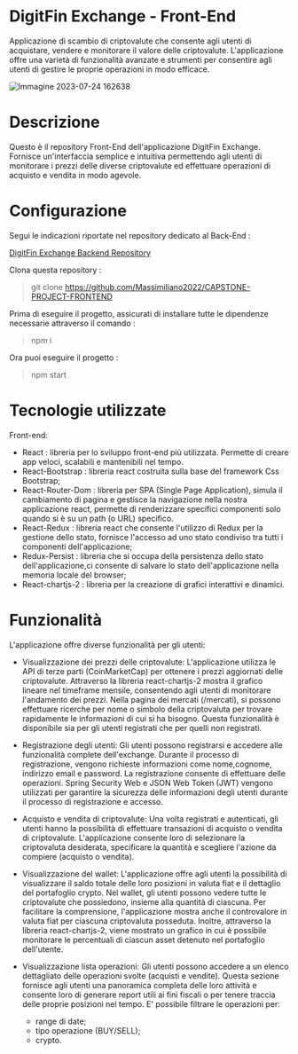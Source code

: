 # DigitFin Exchange - Front-End
Applicazione di scambio di criptovalute che consente agli utenti di acquistare, vendere e monitorare il valore delle criptovalute. L'applicazione offre una varietà di funzionalità avanzate e strumenti per consentire agli utenti di gestire le proprie operazioni in modo efficace.

![Immagine 2023-07-24 162638](https://github.com/Massimiliano2022/CAPSTONE-PROJECT-FRONTEND/assets/120369719/d3295dd9-767d-4cf2-b726-dc17f8fc00d8)

# Descrizione
Questo è il repository Front-End dell'applicazione DigitFin Exchange. Fornisce un'interfaccia semplice e intuitiva permettendo agli utenti di monitorare i prezzi delle diverse criptovalute ed effettuare operazioni di acquisto e vendita in modo agevole.

# Configurazione 

Segui le indicazioni riportate nel repository dedicato al Back-End : 

[DigitFin Exchange Backend Repository](https://github.com/Massimiliano2022/CAPSTONE-PROJECT-BACKEND)

Clona questa repository :

>git clone https://github.com/Massimiliano2022/CAPSTONE-PROJECT-FRONTEND

Prima di eseguire il progetto, assicurati di installare tutte le dipendenze necessarie attraverso il comando :

> npm i

Ora puoi eseguire il progetto :

>npm start

# Tecnologie utilizzate

Front-end:
- React : libreria per lo sviluppo front-end più utilizzata. Permette di creare app veloci, scalabili e mantenibili nel tempo.
- React-Bootstrap : libreria react costruita sulla base del framework Css Bootstrap;
- React-Router-Dom : libreria per SPA (Single Page Application), simula il cambiamento di pagina e gestisce la navigazione nella nostra applicazione react,
  permette di renderizzare specifici componenti solo quando si è su un path (o URL) specifico.
- React-Redux : libreria react che consente l'utilizzo di Redux per la gestione dello stato, fornisce l'accesso ad uno stato condiviso tra tutti i componenti dell'applicazione;
- Redux-Persist : libreria che si occupa della persistenza dello stato dell'applicazione,ci consente di salvare lo stato dell'applicazione nella memoria locale del browser;
- React-chartjs-2 : libreria per la creazione di grafici interattivi e dinamici. 

# Funzionalità
L'applicazione offre diverse funzionalità per gli utenti:

- Visualizzazione dei prezzi delle criptovalute:
L'applicazione utilizza le API di terze parti (CoinMarketCap) per ottenere i prezzi aggiornati delle criptovalute. Attraverso la libreria react-chartjs-2 mostra il grafico lineare nel timeframe mensile, consentendo agli utenti di monitorare l'andamento dei prezzi. Nella pagina dei mercati (/mercati), si possono effettuare ricerche per nome o simbolo della criptovaluta per trovare rapidamente le informazioni di cui si ha bisogno. Questa funzionalità è disponibile sia per gli utenti registrati che per quelli non registrati.

- Registrazione degli utenti:
Gli utenti possono registrarsi e accedere alle funzionalità complete dell'exchange. Durante il processo di registrazione, vengono richieste informazioni come nome,cognome, indirizzo email e password. La registrazione consente di effettuare delle operazioni. Spring Security Web e JSON Web Token (JWT) vengono utilizzati per garantire la sicurezza delle informazioni degli utenti durante il processo di registrazione e accesso.

- Acquisto e vendita di criptovalute:
Una volta registrati e autenticati, gli utenti hanno la possibilità di effettuare transazioni di acquisto o vendita di criptovalute. L'applicazione consente loro di selezionare la criptovaluta desiderata, specificare la quantità e scegliere l'azione da compiere (acquisto o vendita).

- Visualizzazione del wallet:
L'applicazione offre agli utenti la possibilità di visualizzare il saldo totale delle loro posizioni in valuta fiat e il dettaglio del portafoglio crypto. Nel wallet, gli utenti possono vedere tutte le criptovalute che possiedono, insieme alla quantità di ciascuna. Per facilitare la comprensione, l'applicazione mostra anche il controvalore in valuta fiat per ciascuna criptovaluta posseduta. Inoltre, attraverso la libreria react-chartjs-2, viene mostrato un grafico in cui è possibile monitorare le percentuali di ciascun asset detenuto nel portafoglio dell'utente.

- Visualizzazione lista operazioni:
Gli utenti possono accedere a un elenco dettagliato delle operazioni svolte (acquisti e vendite). Questa sezione fornisce agli utenti una panoramica completa delle loro attività e consente loro di generare report utili ai fini fiscali o per tenere traccia delle proprie posizioni nel tempo. E' possibile filtrare le operazioni per:
  - range di date;
  - tipo operazione (BUY/SELL);
  - crypto.
